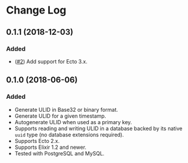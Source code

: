 # Change Log

## 0.1.1 (2018-12-03)
### Added
* ([#2](https://github.com/TheRealReal/ecto-ulid/pull/2))
  Add support for Ecto 3.x.

## 0.1.0 (2018-06-06)
### Added
* Generate ULID in Base32 or binary format.
* Generate ULID for a given timestamp.
* Autogenerate ULID when used as a primary key.
* Supports reading and writing ULID in a database backed by its native `uuid` type (no database
  extensions required).
* Supports Ecto 2.x.
* Supports Elixir 1.2 and newer.
* Tested with PostgreSQL and MySQL.
